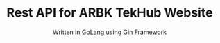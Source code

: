 <h1 align="center">
  Rest API for ARBK TekHub Website
</h1>

<p align="center">
  Written in <a href="https://go.dev/" target="_blank">GoLang</a> using <a href="https://gin-gonic.com/" target="_blank">Gin Framework</a>
</p>
